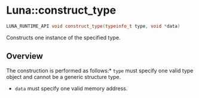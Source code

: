 # Luna::construct_type

```c++
LUNA_RUNTIME_API void construct_type(typeinfo_t type, void *data)
```

Constructs one instance of the specified type. 

## Overview
The construction is performed as follows:* `type` must specify one valid type object and cannot be a generic structure type.

* `data` must specify one valid memory address. 

